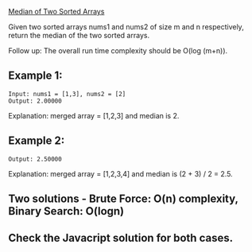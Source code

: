 [Median of Two Sorted Arrays](https://leetcode.com/problems/median-of-two-sorted-arrays/)

Given two sorted arrays nums1 and nums2 of size m and n respectively, return the median of the two sorted arrays.

Follow up: The overall run time complexity should be O(log (m+n)).

 

## Example 1:

```
Input: nums1 = [1,3], nums2 = [2]
Output: 2.00000
```
Explanation: merged array = [1,2,3] and median is 2.

## Example 2:

```Input: nums1 = [1,2], nums2 = [3,4]
Output: 2.50000
```
Explanation: merged array = [1,2,3,4] and median is (2 + 3) / 2 = 2.5.

## Two solutions - Brute Force: O(n) complexity, Binary Search: O(logn)
## Check the Javacript solution for both cases.
